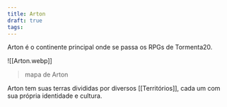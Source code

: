 ```yaml
---
title: Arton
draft: true
tags:
---
```


Arton é o continente principal onde se passa os RPGs de Tormenta20.

![[Arton.webp]]
> mapa de Arton

Arton tem suas terras divididas por diversos [[Territórios]], cada um com sua própria identidade e cultura.